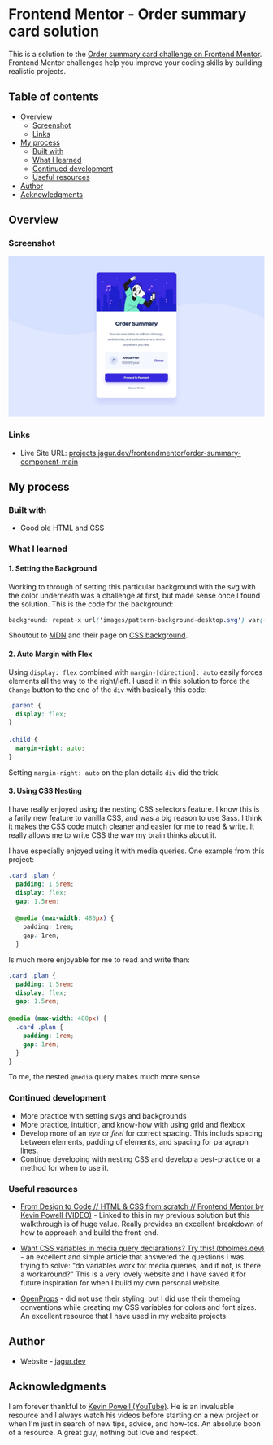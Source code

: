 # Frontend Mentor - Order summary card solution

This is a solution to the [Order summary card challenge on Frontend Mentor](https://www.frontendmentor.io/challenges/order-summary-component-QlPmajDUj). Frontend Mentor challenges help you improve your coding skills by building realistic projects. 

## Table of contents

- [Overview](#overview)
  - [Screenshot](#screenshot)
  - [Links](#links)
- [My process](#my-process)
  - [Built with](#built-with)
  - [What I learned](#what-i-learned)
  - [Continued development](#continued-development)
  - [Useful resources](#useful-resources)
- [Author](#author)
- [Acknowledgments](#acknowledgments)

## Overview

### Screenshot

![](./screenshot.jpg)

### Links

- Live Site URL: [projects.jagur.dev/frontendmentor/order-summary-component-main](https://projects.jagur.dev/frontendmentor/order-summary-component-main)

## My process

### Built with

- Good ole HTML and CSS

### What I learned

#### 1. Setting the Background
Working to through of setting this particular background with the svg with the color underneath was a challenge at first, but made sense once I found the solution. This is the code for the background:
```css
background: repeat-x url('images/pattern-background-desktop.svg') var(--surface-3);
```
Shoutout to [MDN](https://developer.mozilla.org/en-US/) and their page on [CSS background](https://developer.mozilla.org/en-US/docs/Web/CSS/background).

#### 2. Auto Margin with Flex
Using `display: flex` combined with `margin-[direction]: auto` easily forces elements all the way to the right/left. I used it in this solution to force the `Change` button to the end of the `div` with basically this code:
```css
.parent {
  display: flex;
}

.child {
  margin-right: auto;
}
```
Setting `margin-right: auto` on the plan details `div` did the trick.

#### 3. Using CSS Nesting
I have really enjoyed using the nesting CSS selectors feature. I know this is a farily new feature to vanilla CSS, and was a big reason to use Sass. I think it makes the CSS code mutch cleaner and easier for me to read & write. It really allows me to write CSS the way my brain thinks about it.

I have especially enjoyed using it with media queries. One example from this project:
```css
.card .plan {
  padding: 1.5rem;
  display: flex;
  gap: 1.5rem;

  @media (max-width: 480px) {
    padding: 1rem;
    gap: 1rem;
  }
```
Is much more enjoyable for me to read and write than:
```css
.card .plan {
  padding: 1.5rem;
  display: flex;
  gap: 1.5rem;

@media (max-width: 480px) {
  .card .plan {
    padding: 1rem;
    gap: 1rem;
  }
}
```
To me, the nested `@media` query makes much more sense.

### Continued development

- More practice with setting svgs and backgrounds
- More practice, intuition, and know-how with using grid and flexbox
- Develop more of an *eye* or *feel* for correct spacing. This includs spacing between elements, padding of elements, and spacing for paragraph lines.
- Continue developing with nesting CSS and develop a best-practice or a method for when to use it.

### Useful resources

- [From Design to Code // HTML & CSS from scratch // Frontend Mentor by Kevin Powell (VIDEO)](https://youtu.be/KqFAs5d3Yl8?si=eTTWNNGRSgujTvge) - Linked to this in my previous solution but this walkthrough is of huge value. Really provides an excellent breakdown of how to approach and build the front-end.

- [Want CSS variables in media query declarations? Try this! (bholmes.dev)](https://bholmes.dev/blog/alternative-to-css-variable-media-queries/) - an excellent and simple article that answered the questions I was trying to solve: "do variables work for media queries, and if not, is there a workaround?" This is a very lovely website and I have saved it for future inspiration for when I build my own personal website.

- [OpenProps](https://open-props.style) - did not use their styling, but I did use their themeing conventions while creating my CSS variables for colors and font sizes. An excellent resource that I have used in my website projects.

## Author

- Website - [jagur.dev](https://jagur.dev)

## Acknowledgments

I am forever thankful to [Kevin Powell (YouTube)](https://www.youtube.com/@KevinPowell). He is an invaluable resource and I always watch his videos before starting on a new project or when I'm just in search of new tips, advice, and how-tos. An absolute boon of a resource. A great guy, nothing but love and respect.
